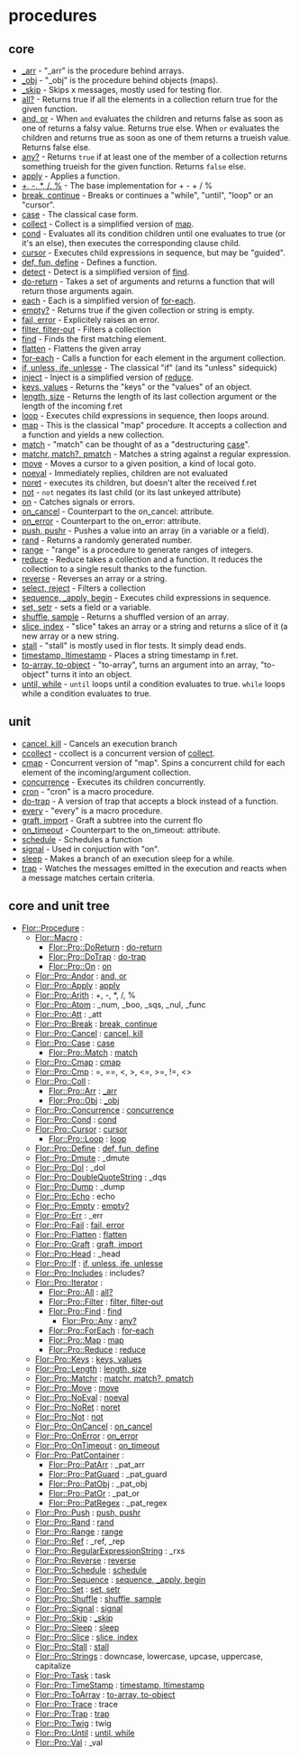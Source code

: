 
# procedures

## core

* [_arr](_arr.md) - "_arr" is the procedure behind arrays.
* [_obj](_obj.md) - "_obj" is the procedure behind objects (maps).
* [_skip](_skip.md) - Skips x messages, mostly used for testing flor.
* [all?](all.md) - Returns true if all the elements in a collection return true for the given function.
* [and, or](andor.md) - When `and` evaluates the children and returns false as soon as one of returns a falsy value. Returns true else. When `or` evaluates the children and returns true as soon as one of them returns a trueish value. Returns false else.
* [any?](any.md) - Returns `true` if at least one of the member of a collection returns something trueish for the given function. Returns `false` else.
* [apply](apply.md) - Applies a function.
* [+, -, *, /, %](arith.md) - The base implementation for + - + / %
* [break, continue](break.md) - Breaks or continues a "while", "until", "loop" or an "cursor".
* [case](case.md) - The classical case form.
* [collect](collect.md) - Collect is a simplified version of [map](map.md).
* [cond](cond.md) - Evaluates all its condition children until one evaluates to true (or it's an else), then executes the corresponding clause child.
* [cursor](cursor.md) - Executes child expressions in sequence, but may be "guided".
* [def, fun, define](define.md) - Defines a function.
* [detect](detect.md) - Detect is a simplified version of [find](find.md).
* [do-return](do_return.md) - Takes a set of arguments and returns a function that will return those arguments again.
* [each](each.md) - Each is a simplified version of [for-each](for_each.md).
* [empty?](empty.md) - Returns true if the given collection or string is empty.
* [fail, error](fail.md) - Explicitely raises an error.
* [filter, filter-out](filter.md) - Filters a collection
* [find](find.md) - Finds the first matching element.
* [flatten](flatten.md) - Flattens the given array
* [for-each](for_each.md) - Calls a function for each element in the argument collection.
* [if, unless, ife, unlesse](if.md) - The classical "if" (and its "unless" sidequick)
* [inject](inject.md) - Inject is a simplified version of [reduce](reduce.md).
* [keys, values](keys.md) - Returns the "keys" or the "values" of an object.
* [length, size](length.md) - Returns the length of its last collection argument or the length of the incoming f.ret
* [loop](loop.md) - Executes child expressions in sequence, then loops around.
* [map](map.md) - This is the classical "map" procedure. It accepts a collection and a function and yields a new collection.
* [match](match.md) - "match" can be thought of as a "destructuring [case](case.md)".
* [matchr, match?, pmatch](matchr.md) - Matches a string against a regular expression.
* [move](move.md) - Moves a cursor to a given position, a kind of local goto.
* [noeval](noeval.md) - Immediately replies, children are not evaluated
* [noret](noret.md) - executes its children, but doesn't alter the received f.ret
* [not](not.md) - `not` negates its last child (or its last unkeyed attribute)
* [on](on.md) - Catches signals or errors.
* [on_cancel](on_cancel.md) - Counterpart to the on_cancel: attribute.
* [on_error](on_error.md) - Counterpart to the on_error: attribute.
* [push, pushr](push.md) - Pushes a value into an array (in a variable or a field).
* [rand](rand.md) - Returns a randomly generated number.
* [range](range.md) - "range" is a procedure to generate ranges of integers.
* [reduce](reduce.md) - Reduce takes a collection and a function. It reduces the collection to a single result thanks to the function.
* [reverse](reverse.md) - Reverses an array or a string.
* [select, reject](select.md) - Filters a collection
* [sequence, _apply, begin](sequence.md) - Executes child expressions in sequence.
* [set, setr](set.md) - sets a field or a variable.
* [shuffle, sample](shuffle.md) - Returns a shuffled version of an array.
* [slice, index](slice.md) - "slice" takes an array or a string and returns a slice of it (a new array or a new string.
* [stall](stall.md) - "stall" is mostly used in flor tests. It simply dead ends.
* [timestamp, ltimestamp](timestamp.md) - Places a string timestamp in f.ret.
* [to-array, to-object](to_array.md) - "to-array", turns an argument into an array, "to-object" turns it into an object.
* [until, while](until.md) - `until` loops until a condition evaluates to true. `while` loops while a condition evaluates to true.

## unit

* [cancel, kill](cancel.md) - Cancels an execution branch
* [ccollect](ccollect.md) - ccollect is a concurrent version of [collect](collect.md).
* [cmap](cmap.md) - Concurrent version of "map". Spins a concurrent child for each element of the incoming/argument collection.
* [concurrence](concurrence.md) - Executes its children concurrently.
* [cron](cron.md) - "cron" is a macro procedure.
* [do-trap](do_trap.md) - A version of trap that accepts a block instead of a function.
* [every](every.md) - "every" is a macro procedure.
* [graft, import](graft.md) - Graft a subtree into the current flo
* [on_timeout](on_timeout.md) - Counterpart to the on_timeout: attribute.
* [schedule](schedule.md) - Schedules a function
* [signal](signal.md) - Used in conjuction with "on".
* [sleep](sleep.md) - Makes a branch of an execution sleep for a while.
* [trap](trap.md) - Watches the messages emitted in the execution and reacts when a message matches certain criteria.


## core and unit tree

* [Flor::Procedure](https://github.com/floraison/flor/blob/master/) : 
  * [Flor::Macro](https://github.com/floraison/flor/blob/master/) : 
    * [Flor::Pro::DoReturn](https://github.com/floraison/flor/blob/master/lib/flor/pcore/do_return.rb) : [do-return](do_return.md)
    * [Flor::Pro::DoTrap](https://github.com/floraison/flor/blob/master/lib/flor/punit/do_trap.rb) : [do-trap](do_trap.md)
    * [Flor::Pro::On](https://github.com/floraison/flor/blob/master/lib/flor/pcore/on.rb) : [on](on.md)
  * [Flor::Pro::Andor](https://github.com/floraison/flor/blob/master/lib/flor/pcore/andor.rb) : [and, or](andor.md)
  * [Flor::Pro::Apply](https://github.com/floraison/flor/blob/master/lib/flor/pcore/apply.rb) : [apply](apply.md)
  * [Flor::Pro::Arith](https://github.com/floraison/flor/blob/master/lib/flor/pcore/arith.rb) : +, -, *, /, %
  * [Flor::Pro::Atom](https://github.com/floraison/flor/blob/master/lib/flor/pcore/_atom.rb) : _num, _boo, _sqs, _nul, _func
  * [Flor::Pro::Att](https://github.com/floraison/flor/blob/master/lib/flor/pcore/_att.rb) : _att
  * [Flor::Pro::Break](https://github.com/floraison/flor/blob/master/lib/flor/pcore/break.rb) : [break, continue](break.md)
  * [Flor::Pro::Cancel](https://github.com/floraison/flor/blob/master/lib/flor/punit/cancel.rb) : [cancel, kill](cancel.md)
  * [Flor::Pro::Case](https://github.com/floraison/flor/blob/master/lib/flor/pcore/case.rb) : [case](case.md)
    * [Flor::Pro::Match](https://github.com/floraison/flor/blob/master/lib/flor/pcore/match.rb) : [match](matchr.md)
  * [Flor::Pro::Cmap](https://github.com/floraison/flor/blob/master/lib/flor/punit/cmap.rb) : [cmap](cmap.md)
  * [Flor::Pro::Cmp](https://github.com/floraison/flor/blob/master/lib/flor/pcore/cmp.rb) : =, ==, <, >, <=, >=, !=, <>
  * [Flor::Pro::Coll](https://github.com/floraison/flor/blob/master/lib/flor/pcore/_coll.rb) : 
    * [Flor::Pro::Arr](https://github.com/floraison/flor/blob/master/lib/flor/pcore/_arr.rb) : [_arr](_arr.md)
    * [Flor::Pro::Obj](https://github.com/floraison/flor/blob/master/lib/flor/pcore/_obj.rb) : [_obj](_obj.md)
  * [Flor::Pro::Concurrence](https://github.com/floraison/flor/blob/master/lib/flor/punit/concurrence.rb) : [concurrence](concurrence.md)
  * [Flor::Pro::Cond](https://github.com/floraison/flor/blob/master/lib/flor/pcore/cond.rb) : [cond](cond.md)
  * [Flor::Pro::Cursor](https://github.com/floraison/flor/blob/master/lib/flor/pcore/cursor.rb) : [cursor](cursor.md)
    * [Flor::Pro::Loop](https://github.com/floraison/flor/blob/master/lib/flor/pcore/loop.rb) : [loop](loop.md)
  * [Flor::Pro::Define](https://github.com/floraison/flor/blob/master/lib/flor/pcore/define.rb) : [def, fun, define](define.md)
  * [Flor::Pro::Dmute](https://github.com/floraison/flor/blob/master/lib/flor/pcore/_dmute.rb) : _dmute
  * [Flor::Pro::Dol](https://github.com/floraison/flor/blob/master/lib/flor/pcore/_dol.rb) : _dol
  * [Flor::Pro::DoubleQuoteString](https://github.com/floraison/flor/blob/master/lib/flor/pcore/_dqs.rb) : _dqs
  * [Flor::Pro::Dump](https://github.com/floraison/flor/blob/master/lib/flor/pcore/_dump.rb) : _dump
  * [Flor::Pro::Echo](https://github.com/floraison/flor/blob/master/lib/flor/pcore/echo.rb) : echo
  * [Flor::Pro::Empty](https://github.com/floraison/flor/blob/master/lib/flor/pcore/empty.rb) : [empty?](empty.md)
  * [Flor::Pro::Err](https://github.com/floraison/flor/blob/master/lib/flor/pcore/_err.rb) : _err
  * [Flor::Pro::Fail](https://github.com/floraison/flor/blob/master/lib/flor/pcore/fail.rb) : [fail, error](fail.md)
  * [Flor::Pro::Flatten](https://github.com/floraison/flor/blob/master/lib/flor/pcore/flatten.rb) : [flatten](flatten.md)
  * [Flor::Pro::Graft](https://github.com/floraison/flor/blob/master/lib/flor/punit/graft.rb) : [graft, import](graft.md)
  * [Flor::Pro::Head](https://github.com/floraison/flor/blob/master/lib/flor/pcore/_head.rb) : _head
  * [Flor::Pro::If](https://github.com/floraison/flor/blob/master/lib/flor/pcore/if.rb) : [if, unless, ife, unlesse](if.md)
  * [Flor::Pro::Includes](https://github.com/floraison/flor/blob/master/lib/flor/pcore/includes.rb) : includes?
  * [Flor::Pro::Iterator](https://github.com/floraison/flor/blob/master/lib/flor/pcore/iterator.rb) : 
    * [Flor::Pro::All](https://github.com/floraison/flor/blob/master/lib/flor/pcore/all.rb) : [all?](all.md)
    * [Flor::Pro::Filter](https://github.com/floraison/flor/blob/master/lib/flor/pcore/filter.rb) : [filter, filter-out](filter.md)
    * [Flor::Pro::Find](https://github.com/floraison/flor/blob/master/lib/flor/pcore/find.rb) : [find](find.md)
      * [Flor::Pro::Any](https://github.com/floraison/flor/blob/master/lib/flor/pcore/any.rb) : [any?](any.md)
    * [Flor::Pro::ForEach](https://github.com/floraison/flor/blob/master/lib/flor/pcore/for_each.rb) : [for-each](for_each.md)
    * [Flor::Pro::Map](https://github.com/floraison/flor/blob/master/lib/flor/pcore/map.rb) : [map](map.md)
    * [Flor::Pro::Reduce](https://github.com/floraison/flor/blob/master/lib/flor/pcore/reduce.rb) : [reduce](reduce.md)
  * [Flor::Pro::Keys](https://github.com/floraison/flor/blob/master/lib/flor/pcore/keys.rb) : [keys, values](keys.md)
  * [Flor::Pro::Length](https://github.com/floraison/flor/blob/master/lib/flor/pcore/length.rb) : [length, size](length.md)
  * [Flor::Pro::Matchr](https://github.com/floraison/flor/blob/master/lib/flor/pcore/matchr.rb) : [matchr, match?, pmatch](matchr.md)
  * [Flor::Pro::Move](https://github.com/floraison/flor/blob/master/lib/flor/pcore/move.rb) : [move](move.md)
  * [Flor::Pro::NoEval](https://github.com/floraison/flor/blob/master/lib/flor/pcore/noeval.rb) : [noeval](noeval.md)
  * [Flor::Pro::NoRet](https://github.com/floraison/flor/blob/master/lib/flor/pcore/noret.rb) : [noret](noret.md)
  * [Flor::Pro::Not](https://github.com/floraison/flor/blob/master/lib/flor/pcore/not.rb) : [not](not.md)
  * [Flor::Pro::OnCancel](https://github.com/floraison/flor/blob/master/lib/flor/pcore/on_cancel.rb) : [on_cancel](on_cancel.md)
  * [Flor::Pro::OnError](https://github.com/floraison/flor/blob/master/lib/flor/pcore/on_error.rb) : [on_error](on_error.md)
  * [Flor::Pro::OnTimeout](https://github.com/floraison/flor/blob/master/lib/flor/punit/on_timeout.rb) : [on_timeout](on_timeout.md)
  * [Flor::Pro::PatContainer](https://github.com/floraison/flor/blob/master/lib/flor/pcore/_pat_.rb) : 
    * [Flor::Pro::PatArr](https://github.com/floraison/flor/blob/master/lib/flor/pcore/_pat_arr.rb) : _pat_arr
    * [Flor::Pro::PatGuard](https://github.com/floraison/flor/blob/master/lib/flor/pcore/_pat_guard.rb) : _pat_guard
    * [Flor::Pro::PatObj](https://github.com/floraison/flor/blob/master/lib/flor/pcore/_pat_obj.rb) : _pat_obj
    * [Flor::Pro::PatOr](https://github.com/floraison/flor/blob/master/lib/flor/pcore/_pat_or.rb) : _pat_or
    * [Flor::Pro::PatRegex](https://github.com/floraison/flor/blob/master/lib/flor/pcore/_pat_regex.rb) : _pat_regex
  * [Flor::Pro::Push](https://github.com/floraison/flor/blob/master/lib/flor/pcore/push.rb) : [push, pushr](push.md)
  * [Flor::Pro::Rand](https://github.com/floraison/flor/blob/master/lib/flor/pcore/rand.rb) : [rand](rand.md)
  * [Flor::Pro::Range](https://github.com/floraison/flor/blob/master/lib/flor/pcore/range.rb) : [range](range.md)
  * [Flor::Pro::Ref](https://github.com/floraison/flor/blob/master/lib/flor/pcore/_ref.rb) : _ref, _rep
  * [Flor::Pro::RegularExpressionString](https://github.com/floraison/flor/blob/master/lib/flor/pcore/_rxs.rb) : _rxs
  * [Flor::Pro::Reverse](https://github.com/floraison/flor/blob/master/lib/flor/pcore/reverse.rb) : [reverse](reverse.md)
  * [Flor::Pro::Schedule](https://github.com/floraison/flor/blob/master/lib/flor/punit/schedule.rb) : [schedule](schedule.md)
  * [Flor::Pro::Sequence](https://github.com/floraison/flor/blob/master/lib/flor/pcore/sequence.rb) : [sequence, _apply, begin](sequence.md)
  * [Flor::Pro::Set](https://github.com/floraison/flor/blob/master/lib/flor/pcore/set.rb) : [set, setr](set.md)
  * [Flor::Pro::Shuffle](https://github.com/floraison/flor/blob/master/lib/flor/pcore/shuffle.rb) : [shuffle, sample](shuffle.md)
  * [Flor::Pro::Signal](https://github.com/floraison/flor/blob/master/lib/flor/punit/signal.rb) : [signal](signal.md)
  * [Flor::Pro::Skip](https://github.com/floraison/flor/blob/master/lib/flor/pcore/_skip.rb) : [_skip](_skip.md)
  * [Flor::Pro::Sleep](https://github.com/floraison/flor/blob/master/lib/flor/punit/sleep.rb) : [sleep](sleep.md)
  * [Flor::Pro::Slice](https://github.com/floraison/flor/blob/master/lib/flor/pcore/slice.rb) : [slice, index](slice.md)
  * [Flor::Pro::Stall](https://github.com/floraison/flor/blob/master/lib/flor/pcore/stall.rb) : [stall](stall.md)
  * [Flor::Pro::Strings](https://github.com/floraison/flor/blob/master/lib/flor/pcore/strings.rb) : downcase, lowercase, upcase, uppercase, capitalize
  * [Flor::Pro::Task](https://github.com/floraison/flor/blob/master/lib/flor/punit/task.rb) : task
  * [Flor::Pro::TimeStamp](https://github.com/floraison/flor/blob/master/lib/flor/pcore/timestamp.rb) : [timestamp, ltimestamp](timestamp.md)
  * [Flor::Pro::ToArray](https://github.com/floraison/flor/blob/master/lib/flor/pcore/to_array.rb) : [to-array, to-object](to_array.md)
  * [Flor::Pro::Trace](https://github.com/floraison/flor/blob/master/lib/flor/punit/trace.rb) : trace
  * [Flor::Pro::Trap](https://github.com/floraison/flor/blob/master/lib/flor/punit/trap.rb) : [trap](trap.md)
  * [Flor::Pro::Twig](https://github.com/floraison/flor/blob/master/lib/flor/pcore/twig.rb) : twig
  * [Flor::Pro::Until](https://github.com/floraison/flor/blob/master/lib/flor/pcore/until.rb) : [until, while](until.md)
  * [Flor::Pro::Val](https://github.com/floraison/flor/blob/master/lib/flor/pcore/_val.rb) : _val

